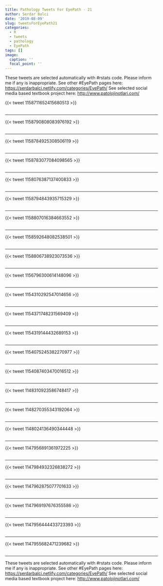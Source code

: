 ```yaml
---
title: Pathology Tweets For EyePath - 21
author: Serdar Balci
date: '2019-08-09'
slug: tweetsForEyePath21
categories:
  - R
  - tweets
  - pathology
  - EyePath
tags: []
image:
  caption: ''
  focal_point: ''
---
```



These tweets are selected automatically with #rstats code. Please inform me if any is inappropriate.
See other #EyePath pages here: https://serdarbalci.netlify.com/categories/EyePath/ 
See selected social media based textbook project here: http://www.patolojinotlari.com/

{{< tweet 1158711652415680513 >}}
<br>
<br>
<hr>
{{< tweet 1158790808083976192 >}}
<br>
<br>
<hr>
{{< tweet 1158784925308506119 >}}
<br>
<br>
<hr>
{{< tweet 1158783077084098565 >}}
<br>
<br>
<hr>
{{< tweet 1158076387137400833 >}}
<br>
<br>
<hr>
{{< tweet 1158794843935715329 >}}
<br>
<br>
<hr>
{{< tweet 1158807016384663552 >}}
<br>
<br>
<hr>
{{< tweet 1158592648082538501 >}}
<br>
<br>
<hr>
{{< tweet 1158806738923073536 >}}
<br>
<br>
<hr>
{{< tweet 1156796300614148096 >}}
<br>
<br>
<hr>
{{< tweet 1154310292547014656 >}}
<br>
<br>
<hr>
{{< tweet 1154371748231569409 >}}
<br>
<br>
<hr>
{{< tweet 1154319144432689153 >}}
<br>
<br>
<hr>
{{< tweet 1154075245382270977 >}}
<br>
<br>
<hr>
{{< tweet 1154087403470016512 >}}
<br>
<br>
<hr>
{{< tweet 1148310923586748417 >}}
<br>
<br>
<hr>
{{< tweet 1148270355343192064 >}}
<br>
<br>
<hr>
{{< tweet 1148024136490344448 >}}
<br>
<br>
<hr>
{{< tweet 1147956891361972225 >}}
<br>
<br>
<hr>
{{< tweet 1147984932326838272 >}}
<br>
<br>
<hr>
{{< tweet 1147962875077701633 >}}
<br>
<br>
<hr>
{{< tweet 1147969197676355586 >}}
<br>
<br>
<hr>
{{< tweet 1147956444433723393 >}}
<br>
<br>
<hr>
{{< tweet 1147955682471239682 >}}
<br>
<br>
<hr>


These tweets are selected automatically with #rstats code. Please inform me if any is inappropriate.
See other #EyePath pages here: https://serdarbalci.netlify.com/categories/EyePath/ 
See selected social media based textbook project here: http://www.patolojinotlari.com/
